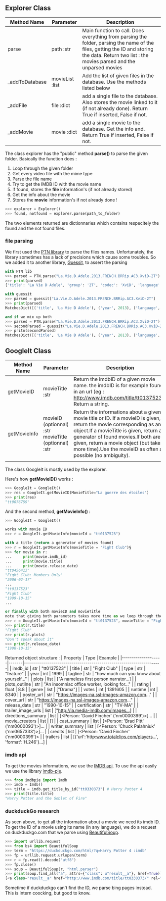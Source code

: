 

## Explorer Class


| Method Name    | Parameter       | Description                                                                                                                                                                                     |
|----------------|-----------------|-------------------------------------------------------------------------------------------------------------------------------------------------------------------------------------------------|
| parse          | path :str       | Main function to call. Does everything from parsing the folder, parsing the name of the files, getting the ID and storing the data. Return two list : the movies parsed and the unparsed movies |
| _addToDatabase | movieList :list | Add the list of given files in the database. Use the methods listed below                                                                                                                       |
| _addFile       | file :dict      | add a single file to the database. Also stores the movie linked to it (if not already done). Return True if inserted, False if not.                                                             |
| _addMovie      | movie :dict     | add a single movie to the database. Get the info and. Return True if inserted, False if not.                                                                                                    |
The class explorer has the "public" method __parse()__ to parse the given folder.
Basically the function does :
1. Loop through the given folder
2. Get every video file with the mime type
3. Parse the file name
4. Try to get the IMDB ID with the movie name
5. If found, stores the __file__ information's (if not already stored)
6. Get the info about the movie
7. Stores the __movie__ information's if not already done !

```Python
>>> explorer = Explorer()
>>> found, notfound = explorer.parse(path_to_folder)
```

The two elements returned are dictionnaries which contains respecitely the found and the not found files.

### file parsing
We first used the [PTN library](https://github.com/divijbindlish/parse-torrent-name) to parse the files names.
Unfortunately, the library sometimes has a lack of precisions which cause some troubles.
So we added it to another library, [Guessit](https://github.com/guessit-io/guessit), to assert the parsing

```Python
with PTN lib
>>> parsed = PTN.parse("La.Vie.D.Adele.2013.FRENCH.BRRip.AC3.XviD-2T")
>>> print(parsed)
{'title': 'La Vie D Adele', 'group': '2T', 'codec': 'XviD', 'language': 'FRENCH', 'year': 2013, 'quality': 'BRRip', 'audio': 'AC3'}

with guessit
>>> parsed = guessit("La.Vie.D.Adele.2013.FRENCH.BRRip.AC3.XviD-2T")
>>> print(parsed)
MatchesDict([('title', 'La Vie D Adele'), ('year', 2013), ('language', <Language [fr]>), ('format', 'BluRay'), ('audio_codec', 'AC3'), ('video_codec', 'XviD'), ('release_group', '2T'), ('type', 'movie')])

and if we mix up both
>>> parsed = PTN.parse("La.Vie.D.Adele.2013.FRENCH.BRRip.AC3.XviD-2T")
>>> secondParsed = guessit("La.Vie.D.Adele.2013.FRENCH.BRRip.AC3.XviD-2T", {"T": parsed["title"]})
>>> pritn(secondParsed)
MatchesDict([('title', 'La Vie D Adele'), ('year', 2013), ('language', <Language [fr]>), ('format', 'BluRay'), ('audio_codec', 'AC3'), ('video_codec', 'XviD'), ('release_group', '2T'), ('type', 'movie')])
```



## GoogleIt Class

| Method Name  | Parameter                                            | Description                                                                                                                                                                                                                                                                                                  |
|--------------|------------------------------------------------------|--------------------------------------------------------------------------------------------------------------------------------------------------------------------------------------------------------------------------------------------------------------------------------------------------------------|
| getMovieID   | movieTitle :str                                      | Return the imdbID of a given movie name. the imdbID is for example found in an url (eg : http://www.imdb.com/title/tt0137523/). Return a string.                                                                                                                                                             |
| getMovieInfo | movieID (optionnal) :str movieTitle (optionnal) :str | Return the informations about a given movie title or ID. If a movieID is given, return the movie corresponding as an object.If a movieTitle is given, return a generator of found movies.If both are given, return a movie object (but takes more time).Use the movieID as often as possible (no ambiguity). |
|              |                                                      |                                                                                                                                                                                                                                                                                                              |

The class GoogleIt is mostly used by the explorer.

Here's how __getMovieID()__ works :

```Python
>>> GoogleIt = GoogleIt()
>>> res = GoogleIt.getMovieID(MovieTitle="La guerre des étoiles")
>>> print(res)
"tt0076759"
```

And the second method, __getMovieInfo()__ :
```Python
>>> GoogleIt = GoogleIt()

works with movie ID
>>> r = GoogleIt.getMovieInfo(movieId = "tt0137523")

with a title (return a generator of movies found)
>>> r = GoogleIt.getMovieInfo(movieTitle = "Fight Club")§
>>> for movie in r:
...     print(movie.imdb_id)
...     print(movie.title)
...     print(movie.release_date)
"tt0456413"
"Fight Club: Members Only"
"2006-02-17"
...
"tt0137523"
"Fight Club"
"1999-10-15"
...

or finally with both movieID and movieTitle
note that giving both parameters takes more time as we loop through the generator.
>>> r = GoogleIt.getMovieInfo(movieId = "tt0137523", movieTitle = "Fight CLUB")
>>> print(r.title)
"Fight Club"
>>> print(r.plots)
"Don't speak about it"
>>> print(r.release_date)
"1990-10-15"
```
Returned object structure :
| Property           | Type  | Example                                                             |
|--------------------|-------|---------------------------------------------------------------------|
| imdb_id            | str   | "tt0137523"                                                         |
| title              | str   | "Fight Club"                                                        |
| type               | str   | "feature"                                                           |
| year               | int   | 1999                                                                |
| tagline            | str   | "how much can you know about yourself..."                           |
| plots              | list  | ["A nameless first person narrator...]                              |
| plots_outilne      | str   | "An insomniac office worker, looking for..."                        |
| rating             | float | 8.8                                                                 |
| genre              | list  | ["Drama"]                                                           |
| votes              | int   | 1391605                                                             |
| runtime            | int   | 8340                                                                |
| poster_url         | str   | "https://images-na.ssl-images-amazon.com..."                        |
| cover_url          | str   | "https://images-na.ssl-images-amazon.com..."                        |
| release_date       | str   | "1990-10-15"                                                        |
| certification      | str   | "TV-MA"                                                             |
| trailer_image_urls | list  | ["http://ia.media-imdb.com/images...]                               |
| directions_summary | list  | [<Person: 'David Fincher' ('nm0000399')>]...                        |
| movie_creators     | list  | []                                                                  |
| cast_summary       | list  | [<Person: 'Brad Pitt' ('nm0000093')>]...                            |
| writer_summary     | list  | [<Person: 'Chuck Palahniuk' ('nm0657333')>]...                      |
| credits            | list  | [<Person: 'David Fincher' ('nm0000399')>                            |
| trailers           | list  | [{'url':'http:www.totalclips.com/players...', 'format':'H.246'}...] |

### imdb api
To get the movies informations, we use the [IMDB api](https://app.imdb.com).
To use the api easily we use the library [imdb-pie](https://github.com/richardasaurus/imdb-pie).

```Python
>>> from imdbpie import Imdb
>>> imdb = Imdb()
>>> title = imdb.get_title_by_id("tt0330373") # Harry Potter 4
>>> print(title.title)
"Harry Potter and the Goblet of Fire"
```

### duckduckGo research
As seen above, to get all the information about a movie we need its imdb ID.
To get the ID of a movie using its name (in any language), we do a request on duckduckgo.com that we parse using [BeautifulSoup](https://www.crummy.com/software/BeautifulSoup/).
```Python
>>> import urllib.request
>>> from bs4 import BeautifulSoup
>>> term = "https://duckduckgo.com/html/?q=Harry Potter 4 :imdb"
>>> fp = urllib.request.urlopen(term)
>>> r = fp.read().decode("utf8")
>>> fp.close()
>>> soup = BeautifulSoup(r, "html.parser")
>>> print(soup.find_all("a", attrs={"class": u"result__a"}, href=True))
[<a class="result__a" href="http://www.imdb.com/title/tt0330373/" rel="nofollow"><b>Harry</b>]....
```
Sometime if duckduckgo can't find the ID, we parse bing pages instead. This is intern coocking, but good to know.
